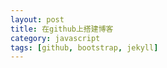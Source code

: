 ```yaml
---
layout: post
title: 在github上搭建博客
category: javascript
tags: [github, bootstrap, jekyll]
---
```

